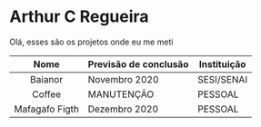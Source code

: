 # Arthur C Regueira 


Olá, esses são os projetos onde eu me meti 

|     Nome       	| Previsão de conclusão 	| Instituição 	|
|:--------------:	|-----------------------	|-------------	|
| Baianor        	| Novembro 2020         	| SESI/SENAI  	|
| Coffee         	| MANUTENÇÃO            	| PESSOAL     	|   	
| Mafagafo Figth 	| Dezembro 2020         	| PESSOAL     	|